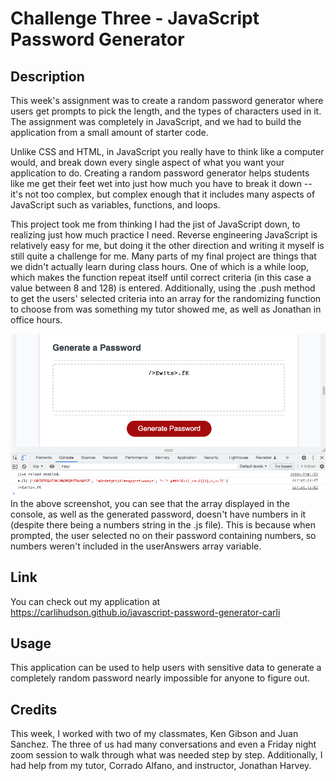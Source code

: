 # Challenge Three - JavaScript Password Generator

## Description
This week's assignment was to create a random password generator where users get prompts to pick the length, and the types of characters used in it. The assignment was completely in JavaScript, and we had to build the application from a small amount of starter code.

Unlike CSS and HTML, in JavaScript you really have to think like a computer would, and break down every single aspect of what you want your application to do. Creating a random password generator helps students like me get their feet wet into just how much you have to break it down -- it's not too complex, but complex enough that it includes many aspects of JavaScript such as variables, functions, and loops.

This project took me from thinking I had the jist of JavaScript down, to realizing just how much practice I need. Reverse engineering JavaScript is relatively easy for me, but doing it the other direction and writing it myself is still quite a challenge for me. Many parts of my final project are things that we didn't actually learn during class hours. One of which is a while loop, which makes the function repeat itself until correct criteria (in this case a value between 8 and 128) is entered. Additionally, using the .push method to get the users' selected criteria into an array for the randomizing function to choose from was something my tutor showed me, as well as Jonathan in office hours.

![Alt text](./assets/images/application-screenshot.png)
In the above screenshot, you can see that the array displayed in the console, as well as the generated password, doesn't have numbers in it (despite there being a numbers string in the .js file). This is because when prompted, the user selected no on their password containing numbers, so numbers weren't included in the userAnswers array variable.


## Link
You can check out my application at https://carlihudson.github.io/javascript-password-generator-carli

## Usage
This application can be used to help users with sensitive data to generate a completely random password nearly impossible for anyone to figure out. 

## Credits
This week, I worked with two of my classmates, Ken Gibson and Juan Sanchez. The three of us had many conversations and even a Friday night zoom session to walk through what was needed step by step. Additionally, I had help from my tutor, Corrado Alfano, and instructor, Jonathan Harvey.

